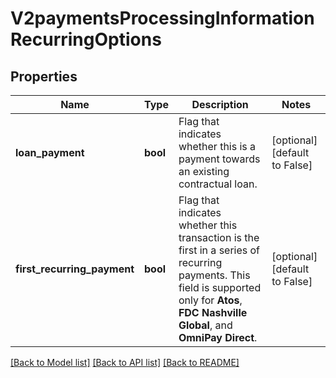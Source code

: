 # V2paymentsProcessingInformationRecurringOptions

## Properties
Name | Type | Description | Notes
------------ | ------------- | ------------- | -------------
**loan_payment** | **bool** | Flag that indicates whether this is a payment towards an existing contractual loan.  | [optional] [default to False]
**first_recurring_payment** | **bool** | Flag that indicates whether this transaction is the first in a series of recurring payments. This field is supported only for **Atos**, **FDC Nashville Global**, and **OmniPay Direct**.  | [optional] [default to False]

[[Back to Model list]](../README.md#documentation-for-models) [[Back to API list]](../README.md#documentation-for-api-endpoints) [[Back to README]](../README.md)


